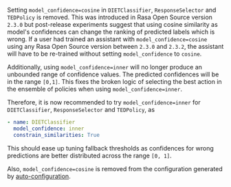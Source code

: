Setting `model_confidence=cosine` in `DIETClassifier`, `ResponseSelector` and `TEDPolicy` is removed. This was introduced in Rasa Open Source version `2.3.0` but post-release experiments suggest that using cosine similarity as model's confidences can change the ranking of predicted labels which is wrong. If a user had trained an assistant with `model_confidence=cosine` using any Rasa Open Source version between `2.3.0` and `2.3.2`, the assistant will have to be re-trained without setting `model_confidence` to `cosine`.

Additionally, using `model_confidence=inner` will no longer produce an unbounded range of confidence values. The predicted confidences will be in the range `[0,1]`. This fixes the broken logic of selecting the best action in the ensemble of policies when using `model_confidence=inner`.

Therefore, it is now recommended to try `model_confidence=inner` for `DIETClassifier`, `ResponseSelector` and `TEDPolicy`, as
```yaml
- name: DIETClassifier
  model_confidence: inner
  constrain_similarities: True
```
This should ease up tuning fallback thresholds as confidences for wrong predictions are better distributed across the range `[0, 1]`.

Also, `model_confidence=cosine` is removed from the configuration generated by [auto-configuration](model-configuration.mdx#suggested-config).
